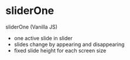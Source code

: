 # sliderOne
sliderOne (Vanilla JS)

- one active slide in slider
- slides change by appearing and disappearing
- fixed slide height for each screen size
